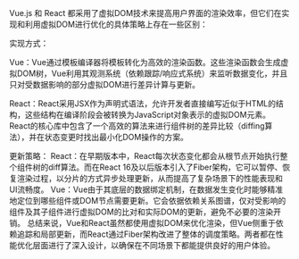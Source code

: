 Vue.js 和 React 都采用了虚拟DOM技术来提高用户界面的渲染效率，但它们在实现和利用虚拟DOM进行优化的具体策略上存在一些区别：

实现方式：

Vue：Vue通过模板编译器将模板转化为高效的渲染函数。这些渲染函数会生成虚拟DOM树，Vue利用其观测系统（依赖跟踪/响应式系统）来监听数据变化，并且只对受数据影响的部分虚拟DOM进行差异计算与更新。

React：React采用JSX作为声明式语法，允许开发者直接编写近似于HTML的结构，这些结构在编译阶段会被转换为JavaScript对象表示的虚拟DOM元素。React的核心库中包含了一个高效的算法来进行组件树的差异比较（diffing算法），并在状态变更时找出最小化DOM操作的方案。

更新策略：
React：在早期版本中，React每次状态变化都会从根节点开始执行整个组件树的diff算法。而在React 16及以后版本引入了Fiber架构，它可以暂停、恢复渲染过程，以分片的方式异步处理更新，从而提高了复杂场景下的性能表现和UI流畅度。
Vue：Vue由于其底层的数据绑定机制，在数据发生变化时能够精准地定位到哪些组件或DOM节点需要更新。它会依据依赖关系图谱，仅对受影响的组件及其子组件进行虚拟DOM的比对和实际DOM的更新，避免不必要的渲染开销。
总结来说，Vue和React虽然都使用虚拟DOM来优化渲染，但Vue侧重于依赖追踪和局部更新，而React通过Fiber架构改进了整体的调度策略。两者都在性能优化层面进行了深入设计，以确保在不同场景下都能提供良好的用户体验。
